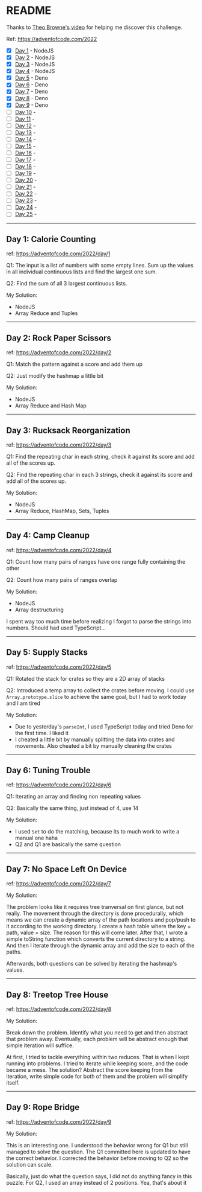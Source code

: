 # README

Thanks to [Theo Browne's video](https://youtu.be/xIj13W0T7Ws) for helping me discover this challenge.

Ref: https://adventofcode.com/2022

- [x] [Day 1](#day-1-calorie-counting) - NodeJS
- [x] [Day 2](#day-2-rock-paper-scissors) - NodeJS
- [x] [Day 3](#day-3-rucksack-reorganization) - NodeJS
- [x] [Day 4](#day-4-camp-cleanup) - NodeJS
- [x] [Day 5](#day-5-supply-stacks) - Deno
- [x] [Day 6](#day-6-tuning-trouble) - Deno
- [x] [Day 7](#day-7-no-space-left-on-device) - Deno
- [x] [Day 8](#day-8-treetop-tree-house) - Deno
- [x] [Day 9](#day-9-rope-bridge) - Deno
- [ ] [Day 10](#) -
- [ ] [Day 11](#) -
- [ ] [Day 12](#) -
- [ ] [Day 13](#) -
- [ ] [Day 14](#) -
- [ ] [Day 15](#) -
- [ ] [Day 16](#) -
- [ ] [Day 17](#) -
- [ ] [Day 18](#) -
- [ ] [Day 19](#) -
- [ ] [Day 20](#) -
- [ ] [Day 21](#) -
- [ ] [Day 22](#) -
- [ ] [Day 23](#) -
- [ ] [Day 24](#) -
- [ ] [Day 25](#) -

---

## Day 1: Calorie Counting

ref: https://adventofcode.com/2022/day/1

Q1: The input is a list of numbers with some empty lines. Sum up the values in all individual continuous lists and find the largest one sum.

Q2: Find the sum of all 3 largest continuous lists.

My Solution:

- NodeJS
- Array Reduce and Tuples

---

## Day 2: Rock Paper Scissors

ref: https://adventofcode.com/2022/day/2

Q1: Match the pattern against a score and add them up

Q2: Just modify the hashmap a little bit

My Solution:

- NodeJS
- Array Reduce and Hash Map

---

## Day 3: Rucksack Reorganization

ref: https://adventofcode.com/2022/day/3

Q1: Find the repeating char in each string, check it against its score and add all of the scores up.

Q2: Find the repeating char in each 3 strings, check it against its score and add all of the scores up.

My Solution:

- NodeJS
- Array Reduce, HashMap, Sets, Tuples

---

## Day 4: Camp Cleanup

ref: https://adventofcode.com/2022/day/4

Q1: Count how many pairs of ranges have one range fully containing the other

Q2: Count how many pairs of ranges overlap

My Solution:

- NodeJS
- Array destructuring

I spent way too much time before realizing I forgot to parse the strings into numbers. Should had used TypeScript...

---

## Day 5: Supply Stacks

ref: https://adventofcode.com/2022/day/5

Q1: Rotated the stack for crates so they are a 2D array of stacks

Q2: Introduced a temp array to collect the crates before moving. I could use `Array.prototype.slice` to achieve the same goal, but I had to work today and I am tired

My Solution:

- Due to yesterday's `parseInt`, I used TypeScript today and tried Deno for the first time. I liked it
- I cheated a little bit by manually splitting the data into crates and movements. Also cheated a bit by manually cleaning the crates

---

## Day 6: Tuning Trouble

ref: https://adventofcode.com/2022/day/6

Q1: Iterating an array and finding non repeating values

Q2: Basically the same thing, just instead of 4, use 14

My Solution:

- I used `Set` to do the matching, because its to much work to write a manual one haha
- Q2 and Q1 are basically the same question

---

## Day 7: No Space Left On Device

ref: https://adventofcode.com/2022/day/7

My Solution:

The problem looks like it requires tree tranversal on first glance, but not really. The movement through the directory is done procedurally, which means we can create a dynamic array of the path locations and pop/push to it according to the working directory. I create a hash table where the key = path, value = size. The reason for this will come later. After that, I wrote a simple toString function which converts the current directory to a string. And then I iterate through the dynamic array and add the size to each of the paths.

Afterwards, both questions can be solved by iterating the hashmap's values.

---

## Day 8: Treetop Tree House

ref: https://adventofcode.com/2022/day/8

My Solution:

Break down the problem. Identify what you need to get and then abstract that problem away. Eventually, each problem will be abstract enough that simple iteration will suffice.

At first, I tried to tackle everything within two reduces. That is when I kept running into problems. I tried to iterate while keeping score, and the code became a mess. The solution? Abstract the score keeping from the iteration, write simple code for both of them and the problem will simplify itself.

---

## Day 9: Rope Bridge

ref: https://adventofcode.com/2022/day/9

My Solution:

This is an interesting one. I understood the behavior wrong for Q1 but still managed to solve the question. The Q1 committed here is updated to have the correct behavior. I corrected the behavior before moving to Q2 so the solution can scale.

Basically, just do what the question says, I did not do anything fancy in this puzzle. For Q2, I used an array instead of 2 positions. Yea, that's about it
